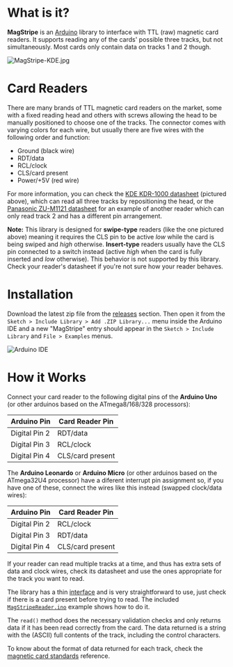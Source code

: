 What is it?
===========

**MagStripe** is an [Arduino](http://arduino.cc/) library to interface with TTL (raw) magnetic card readers.
It supports reading any of the cards' possible three tracks, but not simultaneously. Most cards only contain
data on tracks 1 and 2 though.

![MagStripe-KDE.jpg](https://raw.githubusercontent.com/carlosefr/magstripelib/master/MagStripe-KDE.jpg)

Card Readers
============

There are many brands of TTL magnetic card readers on the market, some with a fixed reading head and others
with screws allowing the head to be manually positioned to choose one of the tracks. The connector comes with
varying colors for each wire, but usually there are five wires with the following order and function:

  * Ground (black wire)
  * RDT/data
  * RCL/clock
  * CLS/card present
  * Power/+5V (red wire)

For more information, you can check the
[KDE KDR-1000 datasheet](https://github.com/carlosefr/magstripelib/blob/docs/docs/KDR1000.pdf) (pictured above),
which can read all three tracks by repositioning the head, or the
[Panasonic ZU-M1121 datasheet](https://github.com/carlosefr/magstripelib/blob/docs/docs/ZU-M1121S1.pdf) for an
example of another reader which can only read track 2 and has a different pin arrangement.

**Note:** This library is designed for **swipe-type** readers (like the one pictured above) meaning it requires the CLS pin to be active _low_ while the card is being swiped and _high_ otherwise. **Insert-type** readers usually have the CLS pin connected to a switch instead (active _high_ when the card is fully inserted and _low_ otherwise). This behavior is not supported by this library. Check your reader's datasheet if you're not sure how your reader behaves.

Installation
============

Download the latest zip file from the [releases](https://github.com/carlosefr/magstripelib/releases) section. Then open it from the `Sketch > Include Library > Add .ZIP Library...` menu inside the Arduino IDE and a new "MagStripe" entry should appear in the `Sketch > Include Library` and `File > Examples` menus.

![Arduino IDE](https://raw.githubusercontent.com/carlosefr/magstripelib/master/screenshot-01.png)

How it Works
============

Connect your card reader to the following digital pins of the **Arduino Uno** (or other arduinos based on the
ATmega8/168/328 processors):

Arduino Pin   | Card Reader Pin
--------------|-----------------
Digital Pin 2 | RDT/data
Digital Pin 3 | RCL/clock
Digital Pin 4 | CLS/card present

The **Arduino Leonardo** or **Arduino Micro** (or other arduinos based on the ATmega32U4 processor) have a diferent
interrupt pin assignment so, if you have one of these, connect the wires like this instead (swapped clock/data wires):

Arduino Pin   | Card Reader Pin
--------------|-----------------
Digital Pin 2 | RCL/clock
Digital Pin 3 | RDT/data
Digital Pin 4 | CLS/card present

If your reader can read multiple tracks at a time, and thus has extra sets of data and clock wires, check its
datasheet and use the ones appropriate for the track you want to read.

The library has a thin [interface](MagStripe.h) and is very straightforward to use, just check if there is a
card present before trying to read. The included [`MagStripeReader.ino`](examples/MagStripeReader/MagStripeReader.ino)
example shows how to do it.

The `read()` method does the necessary validation checks and only returns data if it has been read correctly
from the card. The data returned is a string with the (ASCII) full contents of the track, including the control
characters.

To know about the format of data returned for each track, check the
[magnetic card standards](https://github.com/carlosefr/magstripelib/blob/docs/docs/layoutstd.pdf)
reference.
